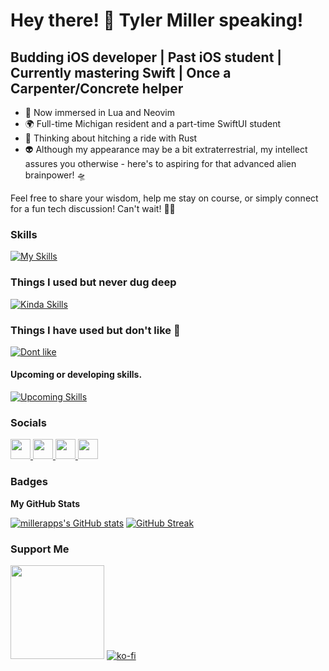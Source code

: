 Hey there! 👋 Tyler Miller speaking!
=============================  
Budding iOS developer | Past iOS student | Currently mastering Swift | Once a Carpenter/Concrete helper 
-----------------------------------------------------------------------  
* 🚀 Now immersed in Lua and Neovim
* 🌍 Full-time Michigan resident and a part-time SwiftUI student
* 🦀 Thinking about hitching a ride with Rust
* 👽 Although my appearance may be a bit extraterrestrial, my intellect assures you otherwise - here's to aspiring for that advanced alien brainpower! 🛸

Feel free to share your wisdom, help me stay on course, or simply connect for a fun tech discussion! Can't wait! 🙌🚀

### Skills  
[![My Skills](https://skillicons.dev/icons?i=swift,md,git,apple,github,neovim)](https://skillicons.dev)

### Things I used but never dug deep
[![Kinda Skills](https://skillicons.dev/icons?i=nodejs,docker,bash)](https://skillicons.dev)

### Things I have used but don't like 🤷
[![Dont like](https://skillicons.dev/icons?i=html,css,js,java)](https://skillicons.dev)

#### Upcoming or developing skills.
[![Upcoming Skills](https://skillicons.dev/icons?i=go,rust,lua)](https://skillicons.dev)
 
 ### Socials  
<p align="left">
    <!-- GitHub Link -->
    <a href="https://www.github.com/millerapps" target="_blank" rel="noreferrer">
        <picture>
            <!-- GitHub Icon for Dark Mode -->
            <source media="(prefers-color-scheme: dark)" srcset="https://raw.githubusercontent.com/danielcranney/readme-generator/main/public/icons/socials/github-dark.svg" />
            <!-- GitHub Icon for Light Mode -->
            <source media="(prefers-color-scheme: light)" srcset="https://raw.githubusercontent.com/danielcranney/readme-generator/main/public/icons/socials/github.svg" />
            <!-- Default GitHub Icon -->
            <img src="https://raw.githubusercontent.com/danielcranney/readme-generator/main/public/icons/socials/github.svg" width="32" height="32" />
        </picture>
    </a>
    <!-- Twitter Link -->
    <a href="https://www.x.com/millerapps" target="_blank" rel="noreferrer">
        <picture>
            <!-- Twitter Icon for Dark Mode -->
            <source media="(prefers-color-scheme: dark)" srcset="https://raw.githubusercontent.com/danielcranney/readme-generator/main/public/icons/socials/twitter-dark.svg" />
            <!-- Twitter Icon for Light Mode -->
            <source media="(prefers-color-scheme: light)" srcset="https://raw.githubusercontent.com/danielcranney/readme-generator/main/public/icons/socials/twitter.svg" />
            <!-- Default Twitter Icon -->
            <img src="https://raw.githubusercontent.com/danielcranney/readme-generator/main/public/icons/socials/twitter.svg" width="32" height="32" />
        </picture>
    </a>
    <!-- Threads Link -->
    <a href="https://www.threads.net/@Tyler_miller47" target="_blank" rel="noreferrer">
        <picture>
            <!-- Threads Icon for Dark Mode -->
            <source media="(prefers-color-scheme: dark)" srcset="https://raw.githubusercontent.com/danielcranney/readme-generator/main/public/icons/socials/threads-dark.svg" />
            <!-- Threads Icon for Light Mode -->
            <source media="(prefers-color-scheme: light)" srcset="https://raw.githubusercontent.com/danielcranney/readme-generator/main/public/icons/socials/threads.svg" />
            <!-- Default Threads Icon -->
            <img src="https://raw.githubusercontent.com/danielcranney/readme-generator/main/public/icons/socials/threads.svg" width="32" height="32" />
        </picture>
    </a>
        <a href="https://mastodon.social/@MillerApps" target="_blank" rel="noreferrer">
        <picture>
        <img height="32" width="32" src="https://cdn.simpleicons.org/mastodon/black/white" />
        </picture>
    </a>
</p>



### Badges

<b>My GitHub Stats</b>

<a href="http://www.github.com/millerapps"><img src="https://github-readme-stats.vercel.app/api?username=millerapps&show_icons=true&hide=&count_private=true&bg_color=1e1e2e&text_color=cdd6f4&icon_color=cba6f7&title_color=94e2d5" alt="millerapps's GitHub stats"  /></a>
<a href="https://git.io/streak-stats"><img src="https://streak-stats.demolab.com?user=millerapps&theme=catppuccin-mocha" alt="GitHub Streak" /></a>

### Support Me
<a href="https://www.buymeacoffee.com/millerapps"><img src="https://cdn.buymeacoffee.com/buttons/v2/default-yellow.png" width="150"/></a>
[![ko-fi](https://ko-fi.com/img/githubbutton_sm.svg)](https://ko-fi.com/G2G2TGT2Q)
